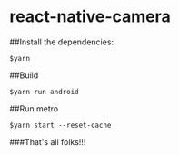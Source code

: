 # react-native-camera


##Install the dependencies:
```
$yarn
```

##Build
```
$yarn run android
```
##Run metro
```
$yarn start --reset-cache
```

###That's all folks!!!